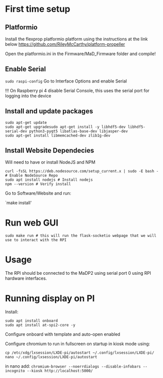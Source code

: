 # First time setup

## Platformio

Install the flexprop platformio platform using the instructions at the link below
https://github.com/RileyMcCarthy/platform-propeller

Open the platformio.ini in the Firmware/MaD_Firmware folder and compile!

## Enable Serial

`sudo raspi-config`
Go to Interface Options and enable Serial

!!! On Raspberry pi 4 disable Serial Console, this uses the serial port for logging into the device

## Install and update packages

```
sudo apt-get update
sudo apt-get upgradesudo apt-get install -y libhdf5-dev libhdf5-serial-dev python3-pyqt5 libatlas-base-dev libjasper-dev
sudo apt-get install libmemcached-dev zlib1g-dev
```

## Install Website Dependecies

Will need to have or install NodeJS and NPM

```
curl -fsSL https://deb.nodesource.com/setup_current.x | sudo -E bash - # Enable NodeSource Repo
sudo apt install nodejs # Install nodejs
npm --version # Verify install
```

Go to Software/Website and run:

`make install'

# Run web GUI

`sudo make run # this will run the flask-socketio webpage that we will use to interact with the RPI`

# Usage

The RPI should be connected to the MaDP2 using serial port 0 using RPI hardware interfaces.

# Running display on PI

Install:

```
sudo apt install onboard
sudo apt install at-spi2-core -y
```

Configure onboard with template and auto-open enabled

Configure chromium to run in fullscreen on startup in kiosk mode using:

```
cp /etc/xdg/lxsession/LXDE-pi/autostart ~/.config/lxsession/LXDE-pi/
nano ~/.config/lxsession/LXDE-pi/autostart
```

in nano add:
`chromium-browser --noerrdialogs --disable-infobars --incognito --kiosk http://localhost:5000/`
